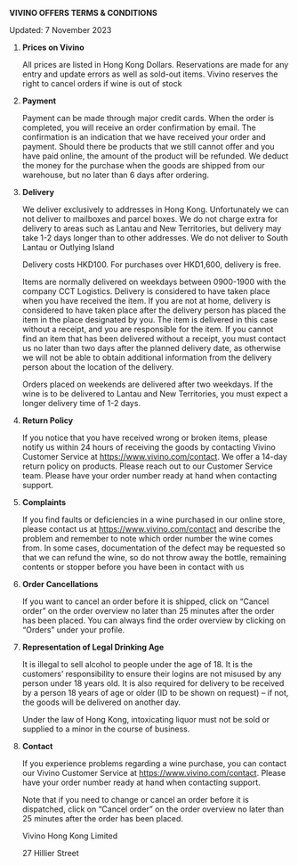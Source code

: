**VIVINO OFFERS TERMS & CONDITIONS**

Updated: 7 November 2023



1. **Prices on Vivino**

    All prices are listed in Hong Kong Dollars. Reservations are made for any entry and update errors as well as sold-out items. Vivino reserves the right to cancel orders if wine is out of stock

2. **Payment**

    Payment can be made through major credit cards. When the order is completed, you will receive an order confirmation by email. The confirmation is an indication that we have received your order and payment. Should there be products that we still cannot offer and you have paid online, the amount of the product will be refunded. We deduct the money for the purchase when the goods are shipped from our warehouse, but no later than 6 days after ordering.

3. **Delivery**

    We deliver exclusively to addresses in Hong Kong. Unfortunately we can not deliver to mailboxes and parcel boxes. We do not charge extra for delivery to areas such as Lantau and New Territories, but delivery may take 1-2 days longer than to other addresses.  We do not deliver to South Lantau or Outlying Island
   
    Delivery costs HKD100. For purchases over HKD1,600, delivery is free.

    Items are normally delivered on weekdays between 0900-1900 with the company CCT Logistics. Delivery is considered to have taken place when you have received the item. If you are not at home, delivery is considered to have taken place after the delivery person has placed the item in the place designated by you. The item is delivered in this case without a receipt, and you are responsible for the item. If you cannot find an item that has been delivered without a receipt, you must contact us no later than two days after the planned delivery date, as otherwise we will not be able to obtain additional information from the delivery person about the location of the delivery.

    Orders placed on weekends are delivered after two weekdays. If the wine is to be delivered to Lantau and New Territories, you must expect a longer delivery time of 1-2 days.

5. **Return Policy**

   If you notice that you have received wrong or broken items, please notify us within 24 hours of receiving the goods by contacting Vivino Customer Service at https://www.vivino.com/contact.  We offer a 14-day return policy on products. Please reach out to our Customer Service team.  Please have your order number ready at hand when contacting support.

6. **Complaints**

    If you find faults or deficiencies in a wine purchased in our online store, please contact us at https://www.vivino.com/contact and describe the problem and remember to note which order number the wine comes from. In some cases, documentation of the defect may be requested so that we can refund the wine, so do not throw away the bottle, remaining contents or stopper before you have been in contact with us

7. **Order Cancellations**

    If you want to cancel an order before it is shipped, click on “Cancel order” on the order overview no later than 25 minutes after the order has been placed. You can always find the order overview by clicking on “Orders” under your profile.

8. **Representation of Legal Drinking Age**

    It is illegal to sell alcohol to people under the age of 18. It is the customers’ responsibility to ensure their logins are not misused by any person under 18 years old. It is also required for delivery to be received by a person 18 years of age or older (ID to be shown on request) – if not, the goods will be delivered on another day.
   
    Under the law of Hong Kong, intoxicating liquor must not be sold or supplied to a minor in the course of business.


10. **Contact**

    If you experience problems regarding a wine purchase, you can contact our Vivino Customer Service at https://www.vivino.com/contact. Please have your order number ready at hand when contacting support.
    
    Note that if you need to change or cancel an order before it is dispatched, click on “Cancel order” on the order overview no later than 25 minutes after the order has been placed.

    Vivino Hong Kong Limited

    27 Hillier Street
